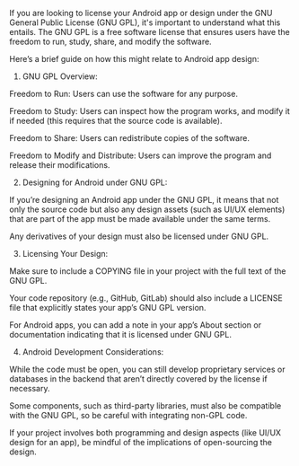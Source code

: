 If you are looking to license your Android app or design under the GNU General Public License (GNU GPL), it's important to understand what this entails. The GNU GPL is a free software license that ensures users have the freedom to run, study, share, and modify the software.

Here’s a brief guide on how this might relate to Android app design:

1. GNU GPL Overview:

Freedom to Run: Users can use the software for any purpose.

Freedom to Study: Users can inspect how the program works, and modify it if needed (this requires that the source code is available).

Freedom to Share: Users can redistribute copies of the software.

Freedom to Modify and Distribute: Users can improve the program and release their modifications.



2. Designing for Android under GNU GPL:

If you’re designing an Android app under the GNU GPL, it means that not only the source code but also any design assets (such as UI/UX elements) that are part of the app must be made available under the same terms.

Any derivatives of your design must also be licensed under GNU GPL.



3. Licensing Your Design:

Make sure to include a COPYING file in your project with the full text of the GNU GPL.

Your code repository (e.g., GitHub, GitLab) should also include a LICENSE file that explicitly states your app’s GNU GPL version.

For Android apps, you can add a note in your app’s About section or documentation indicating that it is licensed under GNU GPL.



4. Android Development Considerations:

While the code must be open, you can still develop proprietary services or databases in the backend that aren’t directly covered by the license if necessary.

Some components, such as third-party libraries, must also be compatible with the GNU GPL, so be careful with integrating non-GPL code.




If your project involves both programming and design aspects (like UI/UX design for an app), be mindful of the implications of open-sourcing the design.

